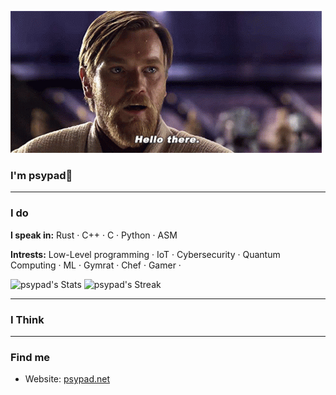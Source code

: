 ![til](https://github.com/psypad/psypad/blob/main/star-wars-obi-wan-kenobi.gif)

### I'm psypad👋

---

### I do

**I speak in:** Rust · C++ · C · Python · ASM

**Intrests:** Low-Level programming · IoT · Cybersecurity · Quantum Computing · ML · Gymrat · Chef · Gamer · 

![psypad's Stats](https://github-readme-stats.vercel.app/api?username=psypad&theme=darcula&show_icons=true&hide_border=true&count_private=true)
![psypad's Streak](https://github-readme-streak-stats.herokuapp.com/?user=psypad&theme=darcula&hide_border=true)


---

### I Think


---

### Find me

* Website: [psypad.net](https://psypad.net/)
